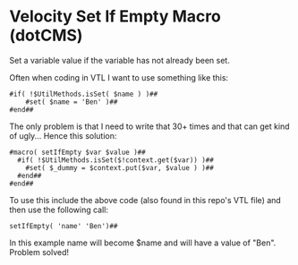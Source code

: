 Velocity Set If Empty Macro (dotCMS)
=====================

Set a variable value if the variable has not already been set. 

Often when coding in VTL I want to use something like this:

	#if( !$UtilMethods.isSet( $name ) )##
		#set( $name = 'Ben' )##
	#end##

The only problem is that I need to write that 30+ times and that can get kind of ugly... Hence this solution:

	#macro( setIfEmpty $var $value )##
	  #if( !$UtilMethods.isSet($!context.get($var)) )##
	    #set( $_dummy = $context.put($var, $value ) )##
	  #end##
	#end##

To use this include the above code (also found in this repo's VTL file) and then use the following call:

	setIfEmpty( 'name' 'Ben')##

In this example name will become $name and will have a value of "Ben". Problem solved! 
